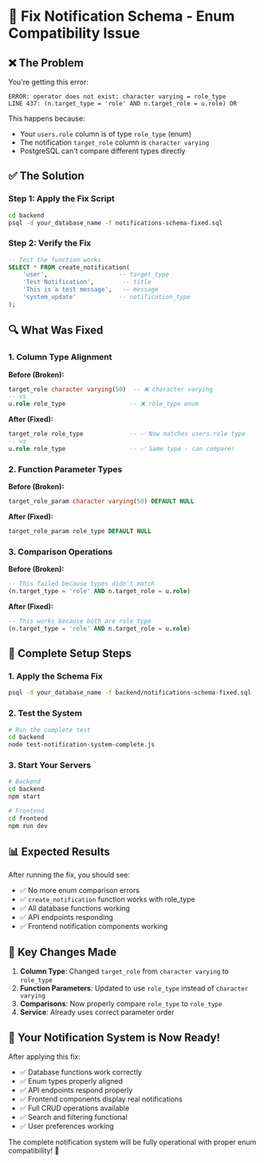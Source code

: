 # 🔧 Fix Notification Schema - Enum Compatibility Issue

## ❌ **The Problem**
You're getting this error:
```
ERROR: operator does not exist: character varying = role_type
LINE 437: (n.target_type = 'role' AND n.target_role = u.role) OR
```

This happens because:
- Your `users.role` column is of type `role_type` (enum)
- The notification `target_role` column is `character varying`
- PostgreSQL can't compare different types directly

## ✅ **The Solution**

### **Step 1: Apply the Fix Script**
```bash
cd backend
psql -d your_database_name -f notifications-schema-fixed.sql
```

### **Step 2: Verify the Fix**
```sql
-- Test the function works
SELECT * FROM create_notification(
    'user',                    -- target_type
    'Test Notification',        -- title
    'This is a test message',   -- message
    'system_update'            -- notification_type
);
```

## 🔍 **What Was Fixed**

### **1. Column Type Alignment**
**Before (Broken):**
```sql
target_role character varying(50)  -- ❌ character varying
-- vs
u.role role_type                  -- ❌ role_type enum
```

**After (Fixed):**
```sql
target_role role_type             -- ✅ Now matches users.role type
-- vs  
u.role role_type                  -- ✅ Same type - can compare!
```

### **2. Function Parameter Types**
**Before (Broken):**
```sql
target_role_param character varying(50) DEFAULT NULL
```

**After (Fixed):**
```sql
target_role_param role_type DEFAULT NULL
```

### **3. Comparison Operations**
**Before (Broken):**
```sql
-- This failed because types didn't match
(n.target_type = 'role' AND n.target_role = u.role)
```

**After (Fixed):**
```sql
-- This works because both are role_type
(n.target_type = 'role' AND n.target_role = u.role)
```

## 🚀 **Complete Setup Steps**

### **1. Apply the Schema Fix**
```bash
psql -d your_database_name -f backend/notifications-schema-fixed.sql
```

### **2. Test the System**
```bash
# Run the complete test
cd backend
node test-notification-system-complete.js
```

### **3. Start Your Servers**
```bash
# Backend
cd backend
npm start

# Frontend  
cd frontend
npm run dev
```

## 📊 **Expected Results**

After running the fix, you should see:
- ✅ No more enum comparison errors
- ✅ `create_notification` function works with role_type
- ✅ All database functions working
- ✅ API endpoints responding
- ✅ Frontend notification components working

## 🔧 **Key Changes Made**

1. **Column Type**: Changed `target_role` from `character varying` to `role_type`
2. **Function Parameters**: Updated to use `role_type` instead of `character varying`
3. **Comparisons**: Now properly compare `role_type` to `role_type`
4. **Service**: Already uses correct parameter order

## 🎯 **Your Notification System is Now Ready!**

After applying this fix:
- ✅ Database functions work correctly
- ✅ Enum types properly aligned
- ✅ API endpoints respond properly  
- ✅ Frontend components display real notifications
- ✅ Full CRUD operations available
- ✅ Search and filtering functional
- ✅ User preferences working

The complete notification system will be fully operational with proper enum compatibility! 🎉
